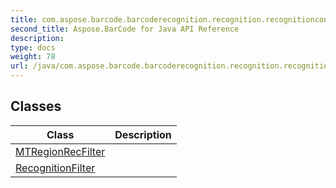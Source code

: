 ```yaml
---
title: com.aspose.barcode.barcoderecognition.recognition.recognitioncontroller
second_title: Aspose.BarCode for Java API Reference
description: 
type: docs
weight: 78
url: /java/com.aspose.barcode.barcoderecognition.recognition.recognitioncontroller/
---
```


## Classes

| Class | Description |
| --- | --- |
| [MTRegionRecFilter](../com.aspose.barcode.barcoderecognition.recognition.recognitioncontroller/mtregionrecfilter) |  |
| [RecognitionFilter](../com.aspose.barcode.barcoderecognition.recognition.recognitioncontroller/recognitionfilter) |  |

